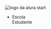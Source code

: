 <!DOCTYPE html>
<html lang="en">
<head>
    <meta charset="UTF-8">
    <meta http-equiv="X-UA-Compatible" content="IE=edge">
    <meta name="viewport" content="width=device-width, initial-scale=1.0">
    <title>Document</title>
    <link rel="stylesheet" href="style.css">
</head>
<body>
   </header>
   <img src="alurastart logo.png" alt="logo da alura start">
    <ul>
        <li>Escola</li>
        </li>Estudante</li>
    </ul>
</header>

</body>
</html>
